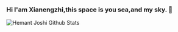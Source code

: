 ### Hi I'am Xianengzhi,this space is you sea,and my sky. 👋

<!--
**xianengzhi/xianengzhi** is a ✨ _special_ ✨ repository because its `README.md` (this file) appears on your GitHub profile.

Here are some ideas to get you started:

- 🔭 I’m currently working on ...
- 🌱 I’m currently learning ...
- 👯 I’m looking to collaborate on ...
- 🤔 I’m looking for help with ...
- 💬 Ask me about ...
- 📫 How to reach me: ...
- 😄 Pronouns: ...
- ⚡ Fun fact: ...
-->

![Hemant Joshi Github Stats](https://github-readme-stats.vercel.app/api?username=xianengzhi&show_icons=true&title_color=fff&icon_color=79ff97&text_color=9f9f9f&bg_color=151515&hide=["contribs"])
